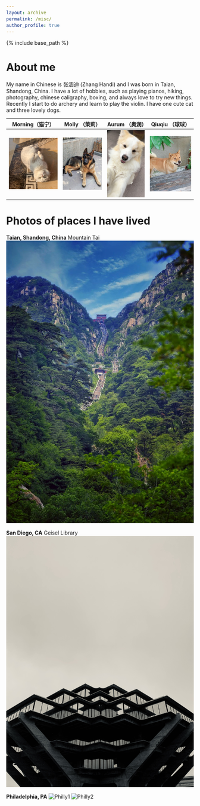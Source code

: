 ```yaml
---
layout: archive
permalink: /misc/
author_profile: true
---
```


{% include base_path %}


About me
======
My name in Chinese is 张涵迪 (Zhang Handi) and I was born in Taian, Shandong, China. I have a lot of hobbies, such as playing pianos, hiking, photography, chinese caligraphy, boxing, and always love to try new things. Recently I start to do archery and learn to play the violin. I have one cute cat and three lovely dogs. 

| Morning（猫宁） | Molly （茉莉） | Aurum （奥润） | Qiuqiu （球球） |
| --- | --- | --- | --- |
| <img src="https://github.com/Handi-Zhang/Handi-Zhang.github.io/blob/6fcf23d19ce3677c5de178fb8d951d3ca6e38c11/images/IMG_1325.JPG" width="400"> | <img src="https://github.com/Handi-Zhang/Handi-Zhang.github.io/blob/fd566e4c9944700762a925dc7ec265d7610c54af/images/IMG_5091.JPG" width="350"> | <img src="https://github.com/Handi-Zhang/Handi-Zhang.github.io/blob/67bd3220b9003b43f6b2ac9f790c557d179114c1/images/IMG_0919.jpg" width="300"> | <img src="https://github.com/Handi-Zhang/Handi-Zhang.github.io/blob/fd566e4c9944700762a925dc7ec265d7610c54af/images/IMG_6032.JPG" width="350"> |




Photos of places I have lived
======
**Taian, Shandong, China**
Mountain Tai
![Taian](https://github.com/Handi-Zhang/Handi-Zhang.github.io/blob/fd566e4c9944700762a925dc7ec265d7610c54af/images/IMG_0920.JPG)

**San Diego, CA**
Geisel Library
![SD](https://github.com/Handi-Zhang/Handi-Zhang.github.io/blob/fd566e4c9944700762a925dc7ec265d7610c54af/images/IMG_1953.jpg)

**Philadelphia, PA**
![Philly1](https://github.com/Handi-Zhang/Handi-Zhang.github.io/blob/fd566e4c9944700762a925dc7ec265d7610c54af/images/IMG_4013.JPG)
![Philly2](https://github.com/Handi-Zhang/Handi-Zhang.github.io/blob/6fcf23d19ce3677c5de178fb8d951d3ca6e38c11/images/IMG_4292.JPG)

